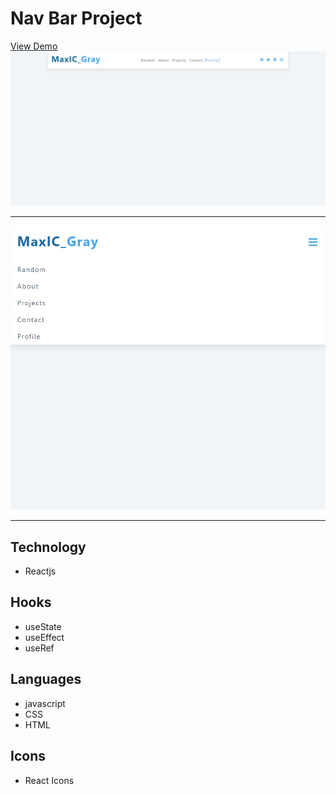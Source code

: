 # Nav Bar Project

[View Demo](https://nav-bar-proj.netlify.app/)
![Navbar Desktop](/public/nav-bar-desktop-preview.png)

---

![Navbar Mobile](/public/nav-bar-mobile-preview.png)

---

## Technology

- Reactjs

## Hooks

- useState
- useEffect
- useRef

## Languages

- javascript
- CSS
- HTML

## Icons

- React Icons
